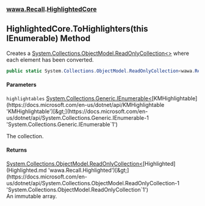 ### [wawa.Recall](wawa.Recall.md 'wawa.Recall').[HighlightedCore](HighlightedCore.md 'wawa.Recall.HighlightedCore')

## HighlightedCore.ToHighlighters(this IEnumerable<KMHighlightable>) Method

Creates a [System.Collections.ObjectModel.ReadOnlyCollection&lt;&gt;](https://docs.microsoft.com/en-us/dotnet/api/System.Collections.ObjectModel.ReadOnlyCollection-1 'System.Collections.ObjectModel.ReadOnlyCollection`1') where each element has been converted.

```csharp
public static System.Collections.ObjectModel.ReadOnlyCollection<wawa.Recall.Highlighted> ToHighlighters(this System.Collections.Generic.IEnumerable<KMHighlightable> highlightables);
```
#### Parameters

<a name='wawa.Recall.HighlightedCore.ToHighlighters(thisSystem.Collections.Generic.IEnumerable_KMHighlightable_).highlightables'></a>

`highlightables` [System.Collections.Generic.IEnumerable&lt;](https://docs.microsoft.com/en-us/dotnet/api/System.Collections.Generic.IEnumerable-1 'System.Collections.Generic.IEnumerable`1')[KMHighlightable](https://docs.microsoft.com/en-us/dotnet/api/KMHighlightable 'KMHighlightable')[&gt;](https://docs.microsoft.com/en-us/dotnet/api/System.Collections.Generic.IEnumerable-1 'System.Collections.Generic.IEnumerable`1')

The collection.

#### Returns
[System.Collections.ObjectModel.ReadOnlyCollection&lt;](https://docs.microsoft.com/en-us/dotnet/api/System.Collections.ObjectModel.ReadOnlyCollection-1 'System.Collections.ObjectModel.ReadOnlyCollection`1')[Highlighted](Highlighted.md 'wawa.Recall.Highlighted')[&gt;](https://docs.microsoft.com/en-us/dotnet/api/System.Collections.ObjectModel.ReadOnlyCollection-1 'System.Collections.ObjectModel.ReadOnlyCollection`1')  
An immutable array.